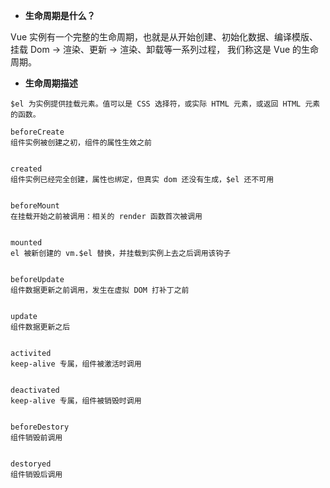 - **生命周期是什么？**

Vue 实例有一个完整的生命周期，也就是从开始创建、初始化数据、编译模版、挂载 Dom -> 渲染、更新 -> 渲染、卸载等一系列过程，
我们称这是 Vue 的生命周期。

- **生命周期描述**

```$el 为实例提供挂载元素。值可以是 CSS 选择符，或实际 HTML 元素，或返回 HTML 元素的函数。```

```
beforeCreate
组件实例被创建之初，组件的属性生效之前


created
组件实例已经完全创建，属性也绑定，但真实 dom 还没有生成，$el 还不可用


beforeMount
在挂载开始之前被调用：相关的 render 函数首次被调用


mounted
el 被新创建的 vm.$el 替换，并挂载到实例上去之后调用该钩子


beforeUpdate
组件数据更新之前调用，发生在虚拟 DOM 打补丁之前


update
组件数据更新之后


activited
keep-alive 专属，组件被激活时调用


deactivated
keep-alive 专属，组件被销毁时调用


beforeDestory
组件销毁前调用


destoryed
组件销毁后调用
```
